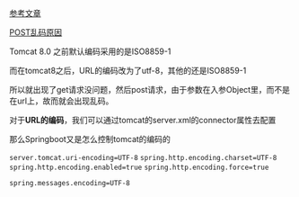 [参考文章](https://blog.csdn.net/qq_35638156/article/details/80071951)

[POST乱码原因](https://www.jianshu.com/p/851522e4326c)

Tomcat 8.0 之前默认编码采用的是ISO8859-1

而在tomcat8之后，URL的编码改为了utf-8，其他的还是ISO8859-1

所以就出现了get请求没问题，然后post请求，由于参数在入参Object里，而不是在url上，故而就会出现乱码。





对于**URL的编码**，我们可以通过tomcat的server.xml的connector属性去配置

<Connector connectionTimeout="20000" port="8080" protocol="HTTP/1.1" redirectPort="8443" URIEncoding="utf-8"/>





那么Springboot又是怎么控制tomcat的编码的

`server.tomcat.uri-encoding=UTF-8`
`spring.http.encoding.charset=UTF-8`
`spring.http.encoding.enabled=true`
`spring.http.encoding.force=true`

`spring.messages.encoding=UTF-8`


